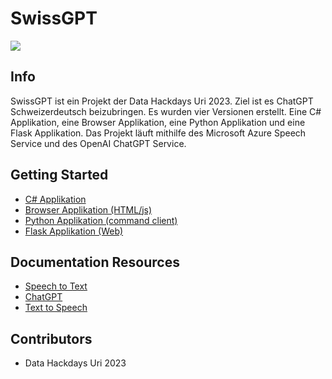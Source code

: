 # SwissGPT

![](https://sos-ch-dk-2.exo.io/hyperion.mint-system.com//50/CI4UCREPSR6YA1OAEOXZ99QL/Logo_SwissGPT_V2.jpg)


## Info

SwissGPT ist ein Projekt der Data Hackdays Uri 2023. Ziel ist es ChatGPT Schweizerdeutsch beizubringen. Es wurden vier Versionen erstellt. Eine C# Applikation, eine Browser Applikation, eine Python Applikation und eine Flask Applikation. Das Projekt läuft mithilfe des Microsoft Azure Speech Service und des OpenAI ChatGPT Service.


## Getting Started

 * [C# Applikation](./swissGptSharp)
 * [Browser Applikation (HTML/js)](./swissGptBrowser)
 * [Python Applikation (command client)](./swissGptPy)
 * [Flask Applikation (Web)](./swissGptFlask)


## Documentation Resources

* [Speech to Text](https://learn.microsoft.com/en-us/azure/cognitive-services/speech-service/rest-speech-to-text-short)
* [ChatGPT](https://platform.openai.com/docs/api-reference/completions/create)
* [Text to Speech](https://learn.microsoft.com/en-us/azure/cognitive-services/speech-service/rest-text-to-speech?tabs=streaming)

## Contributors

* Data Hackdays Uri 2023